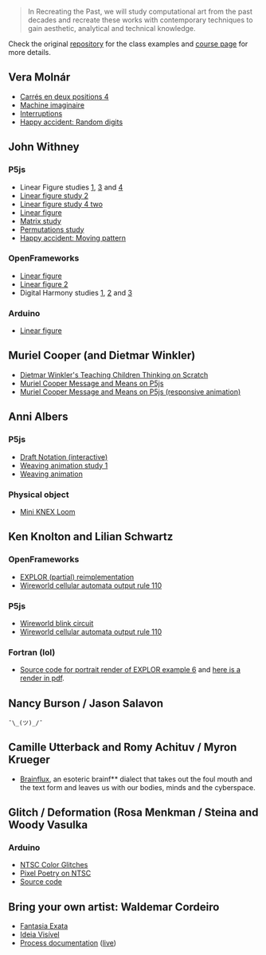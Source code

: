 > In Recreating the Past, we will study computational art from the past decades and recreate these works with contemporary techniques to gain aesthetic, analytical and technical knowledge.

Check the original [repository](https://github.com/ofZach/RTP_SFPC_SUMMER20) for the class examples and [course page](https://sfpc.io/recreatingthepast-spring2020/) for more details.

## Vera Molnár

- [Carrés en deux positions 4](p5js/vera-moln-rcarr-s-en-deux-positions-4/dist)
- [Machine imaginaire](p5js/vera-moln-rimaginary-machine/dist)
- [Interruptions](p5js/vera-moln-rinterruptions/dist)
- [Happy accident: Random digits](p5js/random-digits-animation/dist)

## John Withney

### P5js

- Linear Figure studies [1](p5js/john-withneylinear-figure-1/dist), [3](p5js/john-withneylinear-figure-3/dist) and [4](p5js/john-withneylinear-figure-4-random/dist)
- [Linear figure study 2](p5js/john-withneylinear-figure-2/dist)
- [Linear figure study 4 two](p5js/john-withneylinear-figure-4-two/dist)
- [Linear figure](p5js/john-withneylinear-figure/dist)
- [Matrix study](p5js/john-withneymatrix-study-1/dist)
- [Permutations study](p5js/john-withneypermutations/dist)
- [Happy accident: Moving pattern](https://www.youtube.com/watch?v=T2r_tBrxVjs)

### OpenFrameworks

- [Linear figure](openframeworks/john-withney-linear-figure)
- [Linear figure 2](openframeworks/john-withneylinear-figure-2)
- Digital Harmony studies [1](openframeworks/john-withney-digital-harmony-1), [2](openframeworks/john-withney-digital-harmony-2) and [3](openframeworks/john-withney-digital-harmony-3)

### Arduino

- [Linear figure](arduino/john-withney-linear-figure)

## Muriel Cooper (and Dietmar Winkler)

- [Dietmar Winkler's Teaching Children Thinking on Scratch](https://scratch.mit.edu/projects/404039785/)
- [Muriel Cooper Message and Means on P5js](p5js/muriel-coopermeans-and-message/dist)
- [Muriel Cooper Message and Means on P5js (responsive animation)](p5js/muriel-coopermeans-and-meaning-responsive/dist)

## Anni Albers

### P5js
- [Draft Notation (interactive)](p5js/anni-albersdraft-notation/dist)
- [Weaving animation study 1](p5js/weaving-animation-study-1/dist)
- [Weaving animation](p5js/weaving-animation-study-2/dist)

### Physical object

- [Mini KNEX Loom](objects/miniloom1.jpg)

## Ken Knolton and Lilian Schwartz

### OpenFrameworks

- [EXPLOR (partial) reimplementation](openframeworks/EXPLOR)
- [Wireworld cellular automata output rule 110](openframeworks/wireworld)

### P5js

- [Wireworld blink circuit](p5js/cellular-automata-wireworld-1/dist)
- [Wireworld cellular automata output rule 110](p5js/cellular-automatawireworld-rule-110/dist)

### Fortran (lol)

- [Source code for portrait render of EXPLOR example 6](https://github.com/murilopolese/explor/blob/master/examples/example6_1.explor) and [here is a render in pdf](https://github.com/murilopolese/RTP_SFPC_SUMMER20/blob/master/openframeworks/EXPLOR/example6_1.pdf).

## Nancy Burson / Jason Salavon

`¯\_(ツ)_/¯`

## Camille Utterback and Romy Achituv / Myron Krueger

- [Brainflux](objects/BRAINFLUX.pdf), an esoteric brainf** dialect that takes out the foul mouth and the text form and leaves us with our bodies, minds and the cyberspace.

## Glitch / Deformation (Rosa Menkman / Steina and Woody Vasulka

### Arduino

- [NTSC Color Glitches](https://www.youtube.com/watch?v=Q5CCI4k4AS8)
- [Pixel Poetry on NTSC](https://www.youtube.com/watch?v=V1CWwLJ93Tg)
- [Source code](arduino/esp_8_bit)

## Bring your own artist: Waldemar Cordeiro

- [Fantasia Exata](p5js/waldemar-cordeirofantasia-exata-1/dist)
- [Ideia Visível](p5js/waldemar-cordeiroideia-visivel/dist)
- [Process documentation](objects/Recriando_Waldemar_Cordeiro.pdf) ([live](https://docs.google.com/presentation/d/1oZKqfZcPlffNerq9TVY6gtqxfmuuQ71iDdg3lt-sCRc/edit?usp=sharing))
